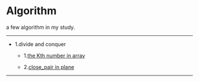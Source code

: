 # Algorithm

a few algorithm in my study.

---

- 1.divide and conquer

  - 1.[the Kth number in array]( https://github.com/zhdbwe/Algorithm/blob/master/divide-and-conquer/The_Kth_num_in_array.cpp )
  
  - 2.[close_pair in plane]( https://github.com/zhdbwe/Algorithm/blob/master/divide-and-conquer/cloest_pair_1.cpp )

---
